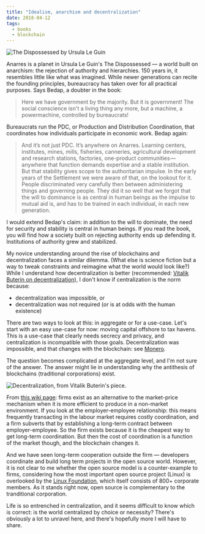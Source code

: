 ```yaml
---
title: "Idealism, anarchism and decentralization"
date: 2018-04-12
tags:
  - books
  - blockchain
---
```


![The Dispossessed by Ursula Le Guin](/img/dispossessed.jpg)

Anarres is a planet in Ursula Le Guin's The Dispossessed — a world built on anarchism: the rejection of authority and hierarchies. 150 years in, it resembles little like what was imagined. While newer generations can recite the founding principles, bureaucracy has taken over for all practical purposes. Says Bedap, a doubter in the book:

> Here we have government by the majority. But it is government! The social conscience isn't a living thing any more, but a machine, a powermachine, controlled by bureaucrats!

Bureaucrats run the PDC, or Production and Distribution Coordination, that coordinates how individuals participate in economic work. Bedap again:

> And it’s not just PDC. It’s anywhere on Anarres. Learning centers, institutes, mines, mills, fisheries, canneries, agricultural development and research stations, factories, one-product communities — anywhere that function demands expertise and a stable institution. But that stability gives scope to the authoritarian impulse. In the early years of the Settlement we were aware of that, on the lookout for it. People discriminated very carefully then between administering things and governing people. They did it so well that we forgot that the will to dominance is as central in human beings as the impulse to mutual aid is, and has to be trained in each individual, in each new generation.

I would extend Bedap's claim: in addition to the will to dominate, the need for security and stability is central in human beings. If you read the book, you will find how a society built on rejecting authority ends up defending it. Institutions of authority grew and stabilized.

My novice understanding around the rise of blockchains and decentralization faces a similar dilemma. (What else is science fiction but a way to tweak constraints and reimagine what the world would look like?) While I understand how decentralization is better (recommended: [Vitalik Buterin on decentralization](https://medium.com/@VitalikButerin/the-meaning-of-decentralization-a0c92b76a274)), I don't know if centralization is the norm because:

- decentralization was impossible, or
- decentralization was not required (or is at odds with the human existence)

There are two ways to look at this: in aggregate or for a use-case. Let's start with an easy use-case for now: moving capital offshore to tax havens. This is a use-case that clearly needs secrecy and privacy, and centralization is incompatible with those goals. Decentralization was impossible, and that changes with the blockchain: see [Monero](https://getmonero.org).

The question becomes complicated at the aggregate level, and I'm not sure of the answer. The answer might lie in understanding why the antithesis of blockchains (traditional corporations) exist.

![Decentralization, from Vitalik Buterin's piece.](/img/decentralization-grid.jpeg)

From [this wiki page](https://en.wikipedia.org/wiki/Theory_of_the_firm): firms exist as an alternative to the market-price mechanism when it is more efficient to produce in a non-market environment. If you look at the employer-employee relationship: this means frequently transacting in the labour market requires costly coordination, and a firm subverts that by establishing a long-term contract between employer-employee. So the firm exists because it is the cheapest way to get long-term coordination. But then the cost of coordination is a function of the market though, and the blockchain changes it.

And we have seen long-term cooperation outside the firm — developers coordinate and build long term projects in the open source world. However, it is not clear to me whether the open source model is a counter-example to firms, considering how the most important open source project (Linux) is overlooked by the [Linux Foundation](https://en.wikipedia.org/wiki/Linux_Foundation), which itself consists of 800+ corporate members. As it stands right now, open source is complementary to the tranditional corporation.

Life is so entrenched in centralization, and it seems difficult to know which is correct: is the world centralized by choice or necessity? There's obviously a lot to unravel here, and there's hopefully more I will have to share.
